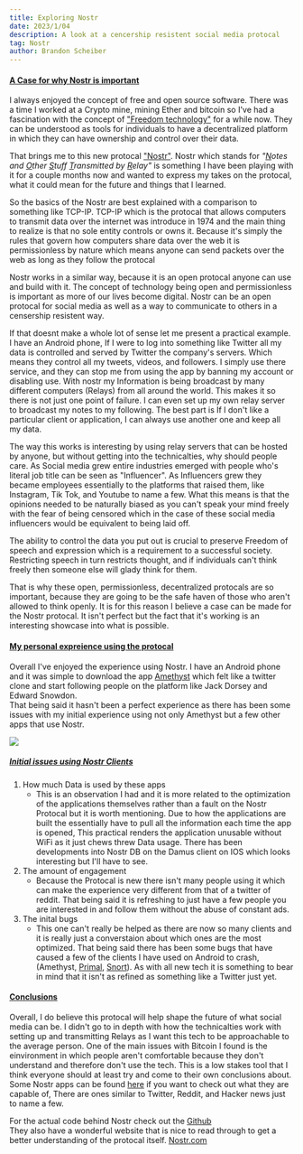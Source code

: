```yaml
---
title: Exploring Nostr
date: 2023/1/04
description: A look at a cencership resistent social media protocal
tag: Nostr
author: Brandon Scheiber
---
```


#### <ins>A Case for why Nostr is important</ins>
 
I always enjoyed the concept of free and open source software. There was a time I worked at a Crypto mine, mining Ether and bitcoin so I've had a fascination with the concept of ["Freedom technology"](https://eightify.app/summary/blockchain-and-cryptocurrency/bitcoin-nostr-freedom-tech-insights-from-matt-odell) for a while now. They can be understood as tools for individuals to have a decentralized platform in which they can have ownership and control over their data.  
  
That brings me to this new protocal ["Nostr"](https://nostr.com/). Nostr which stands for _"<ins>N</ins>otes and <ins>O</ins>ther <ins>S</ins>tuff <ins>T</ins>ransmitted by <ins>R</ins>elay"_ is something I have been playing with it for a couple months now and wanted to express my takes on the protocal, what it could mean for the future and things that I learned. 

So the basics of the Nostr are best explained with a comparison to something like TCP-IP. TCP-IP which is the protocal that allows computers to transmit data over the internet was introduce in 1974 and the main thing to realize is that no sole entity controls or owns it. Because it's simply the rules that govern how computers share data over the web it is permissionless by nature which means anyone can send packets over the web as long as they follow the protocal
  
Nostr works in a similar way, because it is an open protocal anyone can use and build with it. The concept of technology being open and permissionless is important as more of our lives become digital. 
Nostr can be an open protocal for social media as well as a way to communicate to others in a censership resistent way.  

If that doesnt make a whole lot of sense let me present a practical example. I have an Android phone, If I were to log into something like Twitter all my data is controlled and served by Twitter the company's servers. Which means they control all my tweets, videos, and followers. I simply use there service, and they can stop me from using the app by banning my account or disabling use. With nostr my Information is being broadcast by many different computers (Relays) from all around the world. This makes it so there is not just one point of failure. I can even set up my own relay server to broadcast my notes to my following. The best part is If I don't like a particular client or application, I can always use another one and keep all my data.
  
The way this works is interesting by using relay servers that can be hosted by anyone, but without getting into the technicalties, why should people care. As Social media grew entire industries emerged with people who's literal job title can be seen as "Influencer". As Influencers grew they became employees essentially to the platforms that raised them, like Instagram, Tik Tok, and Youtube to name a few. What this means is that the opinions needed to be naturally biased as you can't speak your mind freely with the fear of being censored which in the case of these social media influencers would be equivalent to being laid off.  
  
The ability to control the data you put out is crucial to preserve Freedom of speech and expression which is a requirement to a successful society. Restricting speech in turn restricts thought, and if individuals can't think freely then someone else will glady think for them. 
  
   

That is why these open, permissionless, decentralized protocals are so important, because they are going to be the safe haven of those who aren't allowed to think openly. 
It is for this reason I believe a case can be made for the Nostr protocal. It isn't perfect but the fact that it's working is an interesting showcase into what is possible.    

#### <ins>My personal expreience using the protocal</ins>

Overall I've enjoyed the experience using Nostr. I have an Android phone and it was simple to download the app [Amethyst](https://www.nostrapps.com/apps/amethyst) which felt like a twitter clone and start following people on the platform like Jack Dorsey and Edward Snowdon.   
That being said it hasn't been a perfect experience as there has been some issues with my initial experience using not only Amethyst but a few other apps that use Nostr.  

![](/images/nostr.jpg)



##### <ins>Initial issues using Nostr Clients</ins>
1.  How much Data is used by these apps  
    - This is an observation I had and it is more related to the optimization of the applications themselves rather than a fault on the Nostr Protocal but it is worth mentioning. Due to how the applications are built the essentially have to pull all the information each time the app is opened, This practical renders the application unusable without WiFi as it just chews threw Data usage. There has been developments into Nostr DB on the Damus client on IOS which looks interesting but I'll have to see.
2. The amount of engagement
    - Because the Protocal is new there isn't many people using it which can make the experience very different from that of a twitter of reddit. That being said it is refreshing to just have a few people you are interested in and follow them without the abuse of constant ads. 
3. The inital bugs
    - This one can't really be helped as there are now so many clients and it is really just a converstaion about which ones are the most optimized. That being said there has been some bugs that have caused a few of the clients I have used on Android to crash, (Amethyst, [Primal](https://www.nostrapps.com/apps/snort), [Snort](https://www.nostrapps.com/apps/snort)). As with all new tech it is something to bear in mind that it isn't as refined as something like a Twitter just yet.
   
   


#### <ins>Conclusions</ins>

Overall, I do believe this protocal will help shape the future of what social media can be. I didn't go to in depth with how the technicalties work with setting up and transmitting Relays as I want this tech to be approachable to the average person. One of the main issues with Bitcoin I found is the einvironment in which people aren't comfortable because they don't understand and therefore don't use the tech. This is a low stakes tool that I think everyone should at least try and come to their own conclusions about. Some Nostr apps can be found [here](https://www.nostrapps.com/) if you want to check out what they are capable of, There are ones similar to Twitter, Reddit, and Hacker news just to name a few.   
  
For the actual code behind Nostr check out the [Github](https://github.com/nostr-protocol/nostr)  
They also have a wonderful website that is nice to read through to get a better understanding of the protocal itself.  [Nostr.com](https://nostr.com/)



